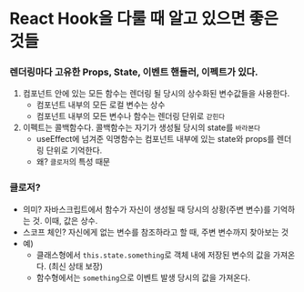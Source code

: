 # React Hook을 다룰 때 알고 있으면 좋은 것들

### 렌더링마다 고유한 Props, State, 이벤트 핸들러, 이펙트가 있다.
1. 컴포넌트 안에 있는 모든 함수는 렌더링 될 당시의 상수화된 변수값들을 사용한다.
    - 컴포넌트 내부의 모든 로컬 변수는 상수
    - 컴포넌트 내부의 모든 변수나 함수는 렌더링 단위로 `갇힌다`
2. 이펙트는 콜백함수다. 콜백함수는 자기가 생성될 당시의 state를 `바라본다` 
    - useEffect에 넘겨준 익명함수는 컴포넌트 내부에 있는 state와 props를 렌더링 단위로 기억한다.
    - 왜? `클로저`의 특성 때문

### 클로저?
- 의미? 자바스크립트에서 함수가 자신이 생성될 때 당시의 상황(주변 변수)를 기억하는 것. 이때, 값은 상수.
- 스코프 체인? 자신에게 없는 변수를 참조하라고 할 때, 주변 변수까지 찾아보는 것
- 예)
    * 클래스형에서 `this.state.something`로 객체 내에 저장된 변수의 값을 가져온다. (최신 상태 보장)
    * 함수형에서는 `something`으로 이벤트 발생 당시의 값을 가져온다.